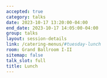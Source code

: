 ```yaml
---
accepted: true
category: talks
date: 2023-10-17 13:20:00-04:00
end_date: 2023-10-17 14:05:00-04:00
group: talks
layout: session-details
link: /catering-menus/#tuesday-lunch
room: Grand Ballroom I-II
sitemap: false
talk_slot: full
title: Lunch
---
```

